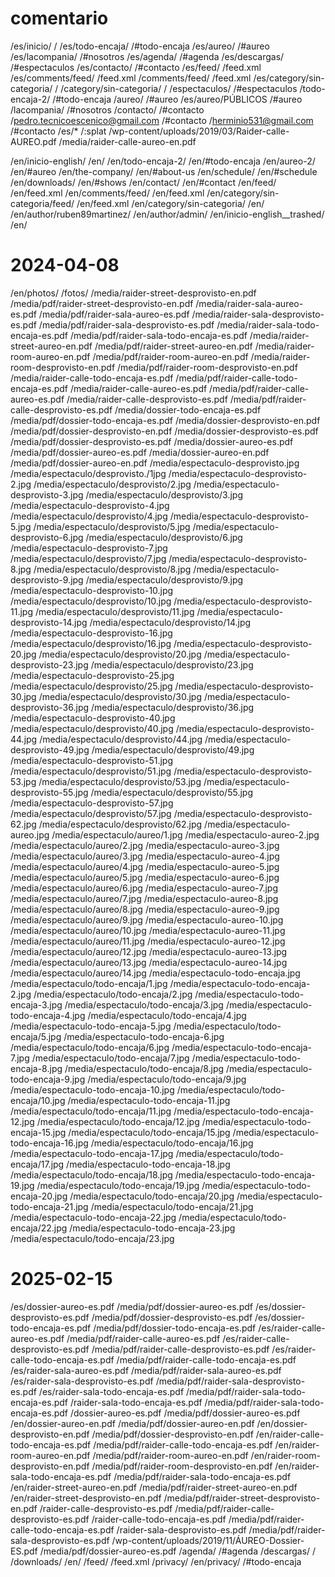 # comentario

/es/inicio/ /
/es/todo-encaja/ /#todo-encaja
/es/aureo/ /#aureo
/es/lacompania/ /#nosotros
/es/agenda/ /#agenda
/es/descargas/ /#espectaculos
/es/contacto/ /#contacto
/es/feed/ /feed.xml
/es/comments/feed/ /feed.xml
/comments/feed/ /feed.xml
/es/category/sin-categoria/ /
/category/sin-categoria/ /
/espectaculos/ /#espectaculos
/todo-encaja-2/ /#todo-encaja
/aureo/ /#aureo
/es/aureo/P&Uacute;BLICOS /#aureo
/lacompania/ /#nosotros
/contacto/ /#contacto
/pedro.tecnicoescenico@gmail.com /#contacto
/herminio531@gmail.com /#contacto
/es/* /:splat
/wp-content/uploads/2019/03/Raider-calle-AUREO.pdf /media/raider-calle-aureo-en.pdf

/en/inicio-english/ /en/
/en/todo-encaja-2/ /en/#todo-encaja
/en/aureo-2/ /en/#aureo
/en/the-company/ /en/#about-us
/en/schedule/ /en/#schedule
/en/downloads/ /en/#shows
/en/contact/ /en/#contact
/en/feed/ /en/feed.xml
/en/comments/feed/ /en/feed.xml
/en/category/sin-categoria/feed/ /en/feed.xml
/en/category/sin-categoria/ /en/
/en/author/ruben89martinez/ /en/author/admin/
/en/inicio-english__trashed/ /en/


# 2024-04-08

/en/photos/ /fotos/
/media/raider-street-desprovisto-en.pdf /media/pdf/raider-street-desprovisto-en.pdf
/media/raider-sala-aureo-es.pdf /media/pdf/raider-sala-aureo-es.pdf
/media/raider-sala-desprovisto-es.pdf /media/pdf/raider-sala-desprovisto-es.pdf
/media/raider-sala-todo-encaja-es.pdf /media/pdf/raider-sala-todo-encaja-es.pdf
/media/raider-street-aureo-en.pdf /media/pdf/raider-street-aureo-en.pdf
/media/raider-room-aureo-en.pdf /media/pdf/raider-room-aureo-en.pdf
/media/raider-room-desprovisto-en.pdf /media/pdf/raider-room-desprovisto-en.pdf
/media/raider-calle-todo-encaja-es.pdf /media/pdf/raider-calle-todo-encaja-es.pdf
/media/raider-calle-aureo-es.pdf /media/pdf/raider-calle-aureo-es.pdf
/media/raider-calle-desprovisto-es.pdf /media/pdf/raider-calle-desprovisto-es.pdf
/media/dossier-todo-encaja-es.pdf /media/pdf/dossier-todo-encaja-es.pdf
/media/dossier-desprovisto-en.pdf /media/pdf/dossier-desprovisto-en.pdf
/media/dossier-desprovisto-es.pdf /media/pdf/dossier-desprovisto-es.pdf
/media/dossier-aureo-es.pdf /media/pdf/dossier-aureo-es.pdf
/media/dossier-aureo-en.pdf /media/pdf/dossier-aureo-en.pdf
/media/espectaculo-desprovisto.jpg /media/espectaculo/desprovisto./1jpg
/media/espectaculo-desprovisto-2.jpg /media/espectaculo/desprovisto/2.jpg
/media/espectaculo-desprovisto-3.jpg /media/espectaculo/desprovisto/3.jpg
/media/espectaculo-desprovisto-4.jpg /media/espectaculo/desprovisto/4.jpg
/media/espectaculo-desprovisto-5.jpg /media/espectaculo/desprovisto/5.jpg
/media/espectaculo-desprovisto-6.jpg /media/espectaculo/desprovisto/6.jpg
/media/espectaculo-desprovisto-7.jpg /media/espectaculo/desprovisto/7.jpg
/media/espectaculo-desprovisto-8.jpg /media/espectaculo/desprovisto/8.jpg
/media/espectaculo-desprovisto-9.jpg /media/espectaculo/desprovisto/9.jpg
/media/espectaculo-desprovisto-10.jpg /media/espectaculo/desprovisto/10.jpg
/media/espectaculo-desprovisto-11.jpg /media/espectaculo/desprovisto/11.jpg
/media/espectaculo-desprovisto-14.jpg /media/espectaculo/desprovisto/14.jpg
/media/espectaculo-desprovisto-16.jpg /media/espectaculo/desprovisto/16.jpg
/media/espectaculo-desprovisto-20.jpg /media/espectaculo/desprovisto/20.jpg
/media/espectaculo-desprovisto-23.jpg /media/espectaculo/desprovisto/23.jpg
/media/espectaculo-desprovisto-25.jpg /media/espectaculo/desprovisto/25.jpg
/media/espectaculo-desprovisto-30.jpg /media/espectaculo/desprovisto/30.jpg
/media/espectaculo-desprovisto-36.jpg /media/espectaculo/desprovisto/36.jpg
/media/espectaculo-desprovisto-40.jpg /media/espectaculo/desprovisto/40.jpg
/media/espectaculo-desprovisto-44.jpg /media/espectaculo/desprovisto/44.jpg
/media/espectaculo-desprovisto-49.jpg /media/espectaculo/desprovisto/49.jpg
/media/espectaculo-desprovisto-51.jpg /media/espectaculo/desprovisto/51.jpg
/media/espectaculo-desprovisto-53.jpg /media/espectaculo/desprovisto/53.jpg
/media/espectaculo-desprovisto-55.jpg /media/espectaculo/desprovisto/55.jpg
/media/espectaculo-desprovisto-57.jpg /media/espectaculo/desprovisto/57.jpg
/media/espectaculo-desprovisto-62.jpg /media/espectaculo/desprovisto/62.jpg
/media/espectaculo-aureo.jpg /media/espectaculo/aureo/1.jpg
/media/espectaculo-aureo-2.jpg /media/espectaculo/aureo/2.jpg
/media/espectaculo-aureo-3.jpg /media/espectaculo/aureo/3.jpg
/media/espectaculo-aureo-4.jpg /media/espectaculo/aureo/4.jpg
/media/espectaculo-aureo-5.jpg /media/espectaculo/aureo/5.jpg
/media/espectaculo-aureo-6.jpg /media/espectaculo/aureo/6.jpg
/media/espectaculo-aureo-7.jpg /media/espectaculo/aureo/7.jpg
/media/espectaculo-aureo-8.jpg /media/espectaculo/aureo/8.jpg
/media/espectaculo-aureo-9.jpg /media/espectaculo/aureo/9.jpg
/media/espectaculo-aureo-10.jpg /media/espectaculo/aureo/10.jpg
/media/espectaculo-aureo-11.jpg /media/espectaculo/aureo/11.jpg
/media/espectaculo-aureo-12.jpg /media/espectaculo/aureo/12.jpg
/media/espectaculo-aureo-13.jpg /media/espectaculo/aureo/13.jpg
/media/espectaculo-aureo-14.jpg /media/espectaculo/aureo/14.jpg
/media/espectaculo-todo-encaja.jpg /media/espectaculo/todo-encaja/1.jpg
/media/espectaculo-todo-encaja-2.jpg /media/espectaculo/todo-encaja/2.jpg
/media/espectaculo-todo-encaja-3.jpg /media/espectaculo/todo-encaja/3.jpg
/media/espectaculo-todo-encaja-4.jpg /media/espectaculo/todo-encaja/4.jpg
/media/espectaculo-todo-encaja-5.jpg /media/espectaculo/todo-encaja/5.jpg
/media/espectaculo-todo-encaja-6.jpg /media/espectaculo/todo-encaja/6.jpg
/media/espectaculo-todo-encaja-7.jpg /media/espectaculo/todo-encaja/7.jpg
/media/espectaculo-todo-encaja-8.jpg /media/espectaculo/todo-encaja/8.jpg
/media/espectaculo-todo-encaja-9.jpg /media/espectaculo/todo-encaja/9.jpg
/media/espectaculo-todo-encaja-10.jpg /media/espectaculo/todo-encaja/10.jpg
/media/espectaculo-todo-encaja-11.jpg /media/espectaculo/todo-encaja/11.jpg
/media/espectaculo-todo-encaja-12.jpg /media/espectaculo/todo-encaja/12.jpg
/media/espectaculo-todo-encaja-15.jpg /media/espectaculo/todo-encaja/15.jpg
/media/espectaculo-todo-encaja-16.jpg /media/espectaculo/todo-encaja/16.jpg
/media/espectaculo-todo-encaja-17.jpg /media/espectaculo/todo-encaja/17.jpg
/media/espectaculo-todo-encaja-18.jpg /media/espectaculo/todo-encaja/18.jpg
/media/espectaculo-todo-encaja-19.jpg /media/espectaculo/todo-encaja/19.jpg
/media/espectaculo-todo-encaja-20.jpg /media/espectaculo/todo-encaja/20.jpg
/media/espectaculo-todo-encaja-21.jpg /media/espectaculo/todo-encaja/21.jpg
/media/espectaculo-todo-encaja-22.jpg /media/espectaculo/todo-encaja/22.jpg
/media/espectaculo-todo-encaja-23.jpg /media/espectaculo/todo-encaja/23.jpg

# 2025-02-15

/es/dossier-aureo-es.pdf /media/pdf/dossier-aureo-es.pdf
/es/dossier-desprovisto-es.pdf /media/pdf/dossier-desprovisto-es.pdf
/es/dossier-todo-encaja-es.pdf /media/pdf/dossier-todo-encaja-es.pdf
/es/raider-calle-aureo-es.pdf /media/pdf/raider-calle-aureo-es.pdf
/es/raider-calle-desprovisto-es.pdf /media/pdf/raider-calle-desprovisto-es.pdf
/es/raider-calle-todo-encaja-es.pdf /media/pdf/raider-calle-todo-encaja-es.pdf
/es/raider-sala-aureo-es.pdf /media/pdf/raider-sala-aureo-es.pdf
/es/raider-sala-desprovisto-es.pdf /media/pdf/raider-sala-desprovisto-es.pdf
/es/raider-sala-todo-encaja-es.pdf /media/pdf/raider-sala-todo-encaja-es.pdf
/raider-sala-todo-encaja-es.pdf /media/pdf/raider-sala-todo-encaja-es.pdf
/dossier-aureo-es.pdf /media/pdf/dossier-aureo-es.pdf
/en/dossier-aureo-en.pdf /media/pdf/dossier-aureo-en.pdf
/en/dossier-desprovisto-en.pdf /media/pdf/dossier-desprovisto-en.pdf
/en/raider-calle-todo-encaja-es.pdf /media/pdf/raider-calle-todo-encaja-es.pdf
/en/raider-room-aureo-en.pdf /media/pdf/raider-room-aureo-en.pdf
/en/raider-room-desprovisto-en.pdf /media/pdf/raider-room-desprovisto-en.pdf
/en/raider-sala-todo-encaja-es.pdf /media/pdf/raider-sala-todo-encaja-es.pdf
/en/raider-street-aureo-en.pdf /media/pdf/raider-street-aureo-en.pdf
/en/raider-street-desprovisto-en.pdf /media/pdf/raider-street-desprovisto-en.pdf
/raider-calle-desprovisto-es.pdf /media/pdf/raider-calle-desprovisto-es.pdf
/raider-calle-todo-encaja-es.pdf /media/pdf/raider-calle-todo-encaja-es.pdf
/raider-sala-desprovisto-es.pdf /media/pdf/raider-sala-desprovisto-es.pdf
/wp-content/uploads/2019/11/ÁUREO-Dossier-ES.pdf /media/pdf/dossier-aureo-es.pdf
/agenda/ /#agenda
/descargas/ /
/downloads/ /en/
/feed/ /feed.xml
/privacy/ /en/privacy/
/#todo-encaja

